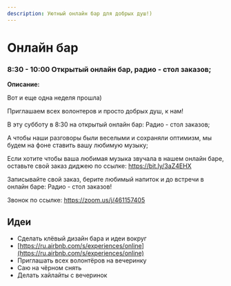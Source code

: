 ```yaml
---
description: Уютный онлайн бар для добрых душ!)
---
```


# Онлайн бар

### 8:30 - 10:00 Открытый онлайн бар, радио - стол заказов;  

**Описание:** 

Вот и еще одна неделя прошла\)  

Приглашаем всех волонтеров и просто добрых душ, к нам!                  

В эту субботу в 8:30 на открытый онлайн бар: Радио - стол заказов;  

А чтобы наши разговоры были веселыми и сохраняли оптимизм, мы будем на фоне ставить вашу любимую музыку; 

Если хотите чтобы ваша любимая музыка звучала в нашем онлайн баре, оставьте свой заказ диджею по ссылке: https://bit.ly/3aZ4EHX

Записывайте свой заказ, берите любимый напиток и до встречи в онлайн баре: Радио -  стол заказов! 

Звонок по ссылке: https://zoom.us/j/461157405

## Идеи

* Сделать клёвый дизайн бара и идеи вокруг
* [https://ru.airbnb.com/s/experiences/online](https://ru.airbnb.com/s/experiences/online)
* Приглашать всех волонтёров на вечеринку
* Саю на чёрном снять
* Делать хайлайты с вечеринок

